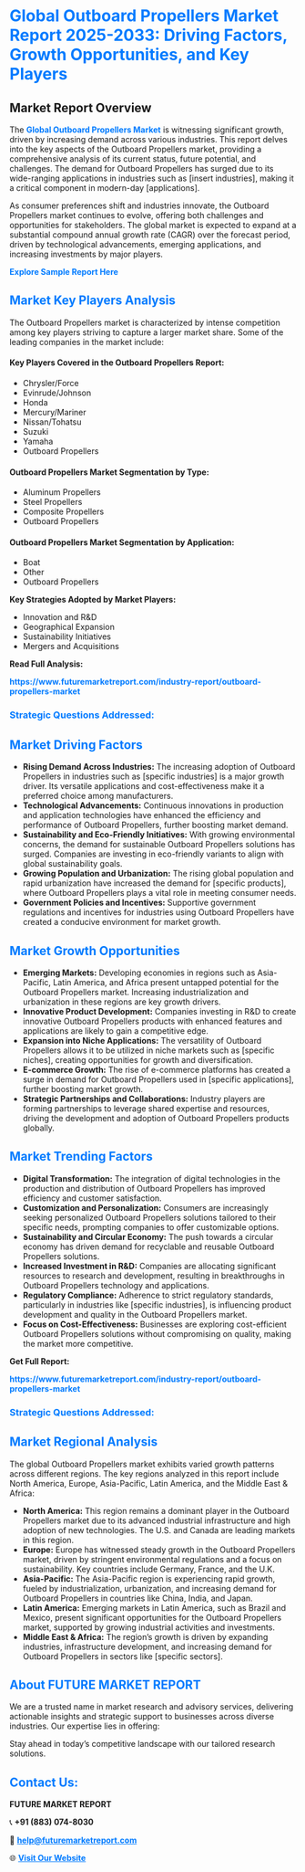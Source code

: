 <h1 style="color: #007BFF;">Global Outboard Propellers Market Report 2025-2033: Driving Factors, Growth Opportunities, and Key Players</h1>

<section id="overview">
<h2>Market Report Overview</h2>
<p>The <a href="https://www.futuremarketreport.com/industry-report/outboard-propellers-market" style="color: #007BFF; text-decoration: none;"><strong>Global Outboard Propellers Market</strong></a> is witnessing significant growth, driven by increasing demand across various industries. This report delves into the key aspects of the Outboard Propellers market, providing a comprehensive analysis of its current status, future potential, and challenges. The demand for Outboard Propellers has surged due to its wide-ranging applications in industries such as [insert industries], making it a critical component in modern-day [applications].</p>
<p>As consumer preferences shift and industries innovate, the Outboard Propellers market continues to evolve, offering both challenges and opportunities for stakeholders. The global market is expected to expand at a substantial compound annual growth rate (CAGR) over the forecast period, driven by technological advancements, emerging applications, and increasing investments by major players.</p>
</section>

<section id="overview">
<p><a href="https://www.futuremarketreport.com/request-sample/reportId=106563" style="color: #007BFF; text-decoration: none;"><strong>Explore Sample Report Here</strong></a></p>
</section>

<section id="key-players">
<h2 style="color: #007BFF;">Market Key Players Analysis</h2>
<p>The Outboard Propellers market is characterized by intense competition among key players striving to capture a larger market share. Some of the leading companies in the market include:</p>
<h4>Key Players Covered in the Outboard Propellers Report:</h4>
<ul><li>Chrysler/Force</li><li>Evinrude/Johnson</li><li>Honda</li><li>Mercury/Mariner</li><li>Nissan/Tohatsu</li><li>Suzuki</li><li>Yamaha</li><li>Outboard Propellers</li></ul>
<h4>Outboard Propellers Market Segmentation by Type:</h4>
<ul><li>Aluminum Propellers</li><li>Steel Propellers</li><li>Composite Propellers</li><li>Outboard Propellers</li></ul>

<h4>Outboard Propellers Market Segmentation by Application:</h4>
<ul><li>Boat</li><li>Other</li><li>Outboard Propellers</li></ul>
<p><strong>Key Strategies Adopted by Market Players:</strong></p>
<ul>
<li>Innovation and R&D</li>
<li>Geographical Expansion</li>
<li>Sustainability Initiatives</li>
<li>Mergers and Acquisitions</li>
</ul>
</section>

<section>
<p><strong>Read Full Analysis: </strong></p><a href="https://www.futuremarketreport.com/industry-report/outboard-propellers-market" style="color: #007BFF; text-decoration: none;"><strong>https://www.futuremarketreport.com/industry-report/outboard-propellers-market</strong></a>
<h3 style="color: #007BFF;">Strategic Questions Addressed:</h3>
</section>

<section id="driving-factors">
<h2 style="color: #007BFF;">Market Driving Factors</h2>
<ul>
<li><strong>Rising Demand Across Industries:</strong> The increasing adoption of Outboard Propellers in industries such as [specific industries] is a major growth driver. Its versatile applications and cost-effectiveness make it a preferred choice among manufacturers.</li>
<li><strong>Technological Advancements:</strong> Continuous innovations in production and application technologies have enhanced the efficiency and performance of Outboard Propellers, further boosting market demand.</li>
<li><strong>Sustainability and Eco-Friendly Initiatives:</strong> With growing environmental concerns, the demand for sustainable Outboard Propellers solutions has surged. Companies are investing in eco-friendly variants to align with global sustainability goals.</li>
<li><strong>Growing Population and Urbanization:</strong> The rising global population and rapid urbanization have increased the demand for [specific products], where Outboard Propellers plays a vital role in meeting consumer needs.</li>
<li><strong>Government Policies and Incentives:</strong> Supportive government regulations and incentives for industries using Outboard Propellers have created a conducive environment for market growth.</li>
</ul>
</section>

<section id="growth-opportunities">
<h2 style="color: #007BFF;">Market Growth Opportunities</h2>
<ul>
<li><strong>Emerging Markets:</strong> Developing economies in regions such as Asia-Pacific, Latin America, and Africa present untapped potential for the Outboard Propellers market. Increasing industrialization and urbanization in these regions are key growth drivers.</li>
<li><strong>Innovative Product Development:</strong> Companies investing in R&D to create innovative Outboard Propellers products with enhanced features and applications are likely to gain a competitive edge.</li>
<li><strong>Expansion into Niche Applications:</strong> The versatility of Outboard Propellers allows it to be utilized in niche markets such as [specific niches], creating opportunities for growth and diversification.</li>
<li><strong>E-commerce Growth:</strong> The rise of e-commerce platforms has created a surge in demand for Outboard Propellers used in [specific applications], further boosting market growth.</li>
<li><strong>Strategic Partnerships and Collaborations:</strong> Industry players are forming partnerships to leverage shared expertise and resources, driving the development and adoption of Outboard Propellers products globally.</li>
</ul>
</section>

<section id="trending-factors">
<h2 style="color: #007BFF;">Market Trending Factors</h2>
<ul>
<li><strong>Digital Transformation:</strong> The integration of digital technologies in the production and distribution of Outboard Propellers has improved efficiency and customer satisfaction.</li>
<li><strong>Customization and Personalization:</strong> Consumers are increasingly seeking personalized Outboard Propellers solutions tailored to their specific needs, prompting companies to offer customizable options.</li>
<li><strong>Sustainability and Circular Economy:</strong> The push towards a circular economy has driven demand for recyclable and reusable Outboard Propellers solutions.</li>
<li><strong>Increased Investment in R&D:</strong> Companies are allocating significant resources to research and development, resulting in breakthroughs in Outboard Propellers technology and applications.</li>
<li><strong>Regulatory Compliance:</strong> Adherence to strict regulatory standards, particularly in industries like [specific industries], is influencing product development and quality in the Outboard Propellers market.</li>
<li><strong>Focus on Cost-Effectiveness:</strong> Businesses are exploring cost-efficient Outboard Propellers solutions without compromising on quality, making the market more competitive.</li>
</ul>
</section>

<section>
<p><strong>Get Full Report: </strong></p><a href="https://www.futuremarketreport.com/industry-report/outboard-propellers-market" style="color: #007BFF; text-decoration: none;"><strong>https://www.futuremarketreport.com/industry-report/outboard-propellers-market</strong></a>
<h3 style="color: #007BFF;">Strategic Questions Addressed:</h3>
</section>


<section id="regional-analysis">
<h2 style="color: #007BFF;">Market Regional Analysis</h2>
<p>The global Outboard Propellers market exhibits varied growth patterns across different regions. The key regions analyzed in this report include North America, Europe, Asia-Pacific, Latin America, and the Middle East & Africa:</p>
<ul>
<li><strong>North America:</strong> This region remains a dominant player in the Outboard Propellers market due to its advanced industrial infrastructure and high adoption of new technologies. The U.S. and Canada are leading markets in this region.</li>
<li><strong>Europe:</strong> Europe has witnessed steady growth in the Outboard Propellers market, driven by stringent environmental regulations and a focus on sustainability. Key countries include Germany, France, and the U.K.</li>
<li><strong>Asia-Pacific:</strong> The Asia-Pacific region is experiencing rapid growth, fueled by industrialization, urbanization, and increasing demand for Outboard Propellers in countries like China, India, and Japan.</li>
<li><strong>Latin America:</strong> Emerging markets in Latin America, such as Brazil and Mexico, present significant opportunities for the Outboard Propellers market, supported by growing industrial activities and investments.</li>
<li><strong>Middle East & Africa:</strong> The region’s growth is driven by expanding industries, infrastructure development, and increasing demand for Outboard Propellers in sectors like [specific sectors].</li>
</ul>
</section>

<footer>
<h2 style="color: #007BFF;">About FUTURE MARKET REPORT</h2>
<p>We are a trusted name in market research and advisory services, delivering actionable insights and strategic support to businesses across diverse industries. Our expertise lies in offering:</p>

<p>Stay ahead in today’s competitive landscape with our tailored research solutions.</p>

<h2 style="color: #007BFF;">Contact Us:</h2>
<p><strong>FUTURE MARKET REPORT</strong></p>
<p>📞 <strong>+91 (883) 074-8030</strong></p>
<p>📧 <strong><a href="mailto:help@futuremarketreport.com" style="color: #007BFF;">help@futuremarketreport.com</a></strong></p>
<p>🌐 <strong><a href="https://www.futuremarketreport.com/" style="color: #007BFF;">Visit Our Website</a></strong></p>
</footer>
